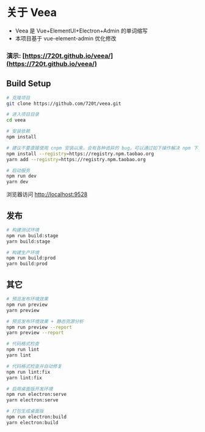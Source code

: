 # 关于 Veea

- Veea 是 Vue+ElementUI+Electron+Admin 的单词缩写
- 本项目基于 vue-element-admin 优化修改

### 演示: [https://720t.github.io/veea/](https://720t.github.io/veea/)

## Build Setup

```bash
# 克隆项目
git clone https://github.com/720t/veea.git

# 进入项目目录
cd veea

# 安装依赖
npm install

# 建议不要直接使用 cnpm 安装以来，会有各种诡异的 bug。可以通过如下操作解决 npm 下载速度慢的问题
npm install --registry=https://registry.npm.taobao.org
yarn add --registry=https://registry.npm.taobao.org

# 启动服务
npm run dev
yarn dev
```

浏览器访问 [http://localhost:9528](http://localhost:9528)

## 发布

```bash
# 构建测试环境
npm run build:stage
yarn build:stage

# 构建生产环境
npm run build:prod
yarn build:prod
```

## 其它

```bash
# 预览发布环境效果
npm run preview
yarn preview

# 预览发布环境效果 + 静态资源分析
npm run preview --report
yarn preview --report

# 代码格式检查
npm run lint
yarn lint

# 代码格式检查并自动修复
npm run lint:fix
yarn lint:fix

# 启用桌面版开发环境
npm run electron:serve
yarn electron:serve

# 打包生成桌面版
npm run electron:build
yarn electron:build
```
